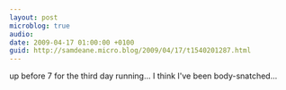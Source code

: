 ```yaml
---
layout: post
microblog: true
audio: 
date: 2009-04-17 01:00:00 +0100
guid: http://samdeane.micro.blog/2009/04/17/t1540201287.html
---
```

up before 7 for the third day running... I think I've been body-snatched...
